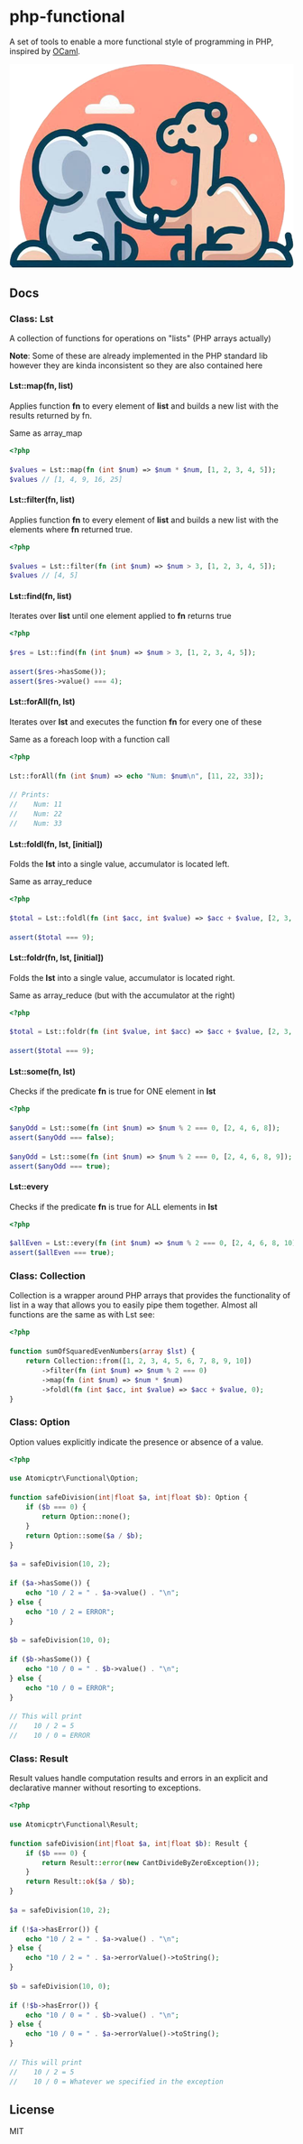 # php-functional

A set of tools to enable a more functional style of programming in PHP, inspired by [OCaml](https://ocaml.org/).

![](./.github/logo.png)

## Docs

### Class: Lst

A collection of functions for operations on "lists" (PHP arrays actually)

**Note**: Some of these are already implemented in the PHP standard lib however they are kinda inconsistent so they are also contained here

#### Lst::map(fn, list)

Applies function **fn** to every element of **list** and builds a new list with the results returned by fn.

Same as array_map

```php
<?php

$values = Lst::map(fn (int $num) => $num * $num, [1, 2, 3, 4, 5]);
$values // [1, 4, 9, 16, 25]
```

#### Lst::filter(fn, list)

Applies function **fn** to every element of **list** and builds a new list with the elements where **fn** returned true.

```php
<?php

$values = Lst::filter(fn (int $num) => $num > 3, [1, 2, 3, 4, 5]);
$values // [4, 5]
```

#### Lst::find(fn, list)

Iterates over **list** until one element applied to **fn** returns true

```php
<?php

$res = Lst::find(fn (int $num) => $num > 3, [1, 2, 3, 4, 5]);

assert($res->hasSome());
assert($res->value() === 4);
```

#### Lst::forAll(fn, lst)

Iterates over **lst** and executes the function **fn** for every one of these

Same as a foreach loop with a function call

```php
<?php

Lst::forAll(fn (int $num) => echo "Num: $num\n", [11, 22, 33]);

// Prints:
//    Num: 11
//    Num: 22
//    Num: 33
```

#### Lst::foldl(fn, lst, \[initial\])

Folds the **lst** into a single value, accumulator is located left.

Same as array_reduce

```php
<?php

$total = Lst::foldl(fn (int $acc, int $value) => $acc + $value, [2, 3, 4]);

assert($total === 9);
```

#### Lst::foldr(fn, lst, \[initial\])

Folds the **lst** into a single value, accumulator is located right.

Same as array_reduce (but with the accumulator at the right)

```php
<?php

$total = Lst::foldr(fn (int $value, int $acc) => $acc + $value, [2, 3, 4]);

assert($total === 9);
```

#### Lst::some(fn, lst)

Checks if the predicate **fn** is true for ONE element in **lst**

```php
<?php

$anyOdd = Lst::some(fn (int $num) => $num % 2 === 0, [2, 4, 6, 8]);
assert($anyOdd === false);

$anyOdd = Lst::some(fn (int $num) => $num % 2 === 0, [2, 4, 6, 8, 9]);
assert($anyOdd === true);
```

#### Lst::every

Checks if the predicate **fn** is true for ALL elements in **lst**

```php
<?php

$allEven = Lst::every(fn (int $num) => $num % 2 === 0, [2, 4, 6, 8, 10]);
assert($allEven === true);
```


### Class: Collection

Collection is a wrapper around PHP arrays that provides the functionality of list in a way that allows you to
easily pipe them together. Almost all functions are the same as with Lst see:

```php
<?php

function sumOfSquaredEvenNumbers(array $lst) {
    return Collection::from([1, 2, 3, 4, 5, 6, 7, 8, 9, 10])
        ->filter(fn (int $num) => $num % 2 === 0)
        ->map(fn (int $num) => $num * $num)
        ->foldl(fn (int $acc, int $value) => $acc + $value, 0);
}
```

### Class: Option

Option values explicitly indicate the presence or absence of a value.

```php
<?php

use Atomicptr\Functional\Option;

function safeDivision(int|float $a, int|float $b): Option {
    if ($b === 0) {
        return Option::none();
    }
    return Option::some($a / $b);
}

$a = safeDivision(10, 2);

if ($a->hasSome()) {
    echo "10 / 2 = " . $a->value() . "\n";
} else {
    echo "10 / 2 = ERROR";
}

$b = safeDivision(10, 0);

if ($b->hasSome()) {
    echo "10 / 0 = " . $b->value() . "\n";
} else {
    echo "10 / 0 = ERROR";
}

// This will print
//    10 / 2 = 5
//    10 / 0 = ERROR
```

### Class: Result

Result values handle computation results and errors in an explicit and declarative manner without resorting to exceptions.

```php
<?php

use Atomicptr\Functional\Result;

function safeDivision(int|float $a, int|float $b): Result {
    if ($b === 0) {
        return Result::error(new CantDivideByZeroException());
    }
    return Result::ok($a / $b);
}

$a = safeDivision(10, 2);

if (!$a->hasError()) {
    echo "10 / 2 = " . $a->value() . "\n";
} else {
    echo "10 / 2 = " . $a->errorValue()->toString();
}

$b = safeDivision(10, 0);

if (!$b->hasError()) {
    echo "10 / 0 = " . $b->value() . "\n";
} else {
    echo "10 / 0 = " . $a->errorValue()->toString();
}

// This will print
//    10 / 2 = 5
//    10 / 0 = Whatever we specified in the exception
```

## License

MIT
